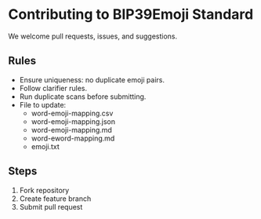 # Contributing to BIP39Emoji Standard

We welcome pull requests, issues, and suggestions.

## Rules
- Ensure uniqueness: no duplicate emoji pairs.
- Follow clarifier rules.
- Run duplicate scans before submitting.
- File to update:
   - word-emoji-mapping.csv
   - word-emoji-mapping.json
   - word-emoji-mapping.md
   - word-eword-mapping.md
   - emoji.txt

## Steps
1. Fork repository
2. Create feature branch
3. Submit pull request
